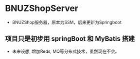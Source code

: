 # BNUZShopServer
- BNUZShop服务器，原本为SSM，后来更新为Springboot
## 项目只是初步用 springBoot 和 MyBatis 搭建
- 未来设想, 增加Reds, MQ等分布式技术，虽然现在不会。
